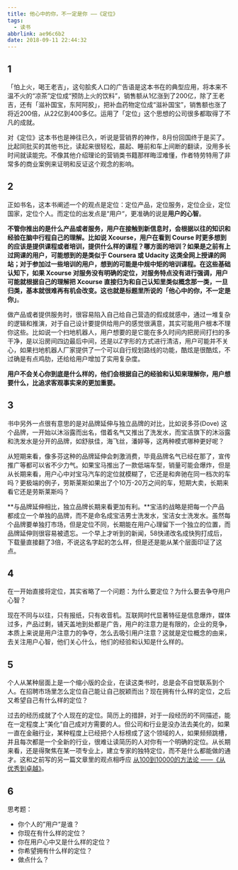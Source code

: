 ```yaml
---
title: 他心中的你，不一定是你 ——《定位》
tags:
  - 读书
abbrlink: ae96c6b2
date: 2018-09-11 22:44:32
---
```

## 1
「怕上火，喝王老吉」，这句脍炙人口的广告语是这本书在的典型应用，将本来不温不火的“凉茶”定位成“预防上火的饮料”，销售额从1亿涨到了200亿，除了王老吉，还有「滋补国宝，东阿阿胶」，把补血药物定位成“滋补国宝”，销售额也涨了将近200倍，从22亿到400多亿。运用了「定位」这个思想的公司很多都取得了不凡的成就。

<!-- more -->

对《定位》这本书也是神往已久，听说是营销界的神作，8月份回国终于是买了。比起同批买的其他书比，读起来很轻松，晨起、睡前和车上间断的翻读，没用多长时间就读能完。不像其他介绍理论的营销类书籍那样晦涩难懂，作者特劳特用了非常多的商业案例来证明和反证这个观念的影响。

## 2
正如书名，这本书阐述一个的观点是定位：定位产品，定位服务，定位企业，定位国家，定位个人。而定位的出发点是“用户“，更准确的说是**用户的心智**。

**不管你推出的是什么产品或者服务，用户在接触到新信息时，会根据以往的知识和经验在脑中行程自己的理解。**比如说 Xcourse，用户在看到 Course 时更多想到的应该是提供课程或者培训，提供什么样的课程？哪方面的培训？如果是之前有上过网课的用户，可能想到的是类似于 Coursera 或 Udacity 这类全网上授课的网站；对于参加过一些培训的用户，想到的可能是中规中矩的培训课程。在这些基础认知下，如果 Xcourse 对服务没有明确的定位，对服务特点没有进行强调，用户可能就根据自己的理解把 Xcourse 直接归为和自己认知里类似概念那一类，一旦归类，基本就很难再有机会改变。这也就是标题里所说的**「他心中的你，不一定是你」**。

做产品或者提供服务时，很容易陷入自己给自己营造的假成就感中，通过一堆复杂的逻辑和推演，对于自己设计要提供给用户的感觉很满意，其实可能用户根本不理你这些。比如说一个扫地机器人，用户想要的是它能在多久时间内把房间打扫的多干净，是以沿房间四边最后中间，还是以Z字形的方式进行清洁，用户可能并不关心，如果扫地机器人厂家提供了一个可以自行规划路线的功能，酷炫是很酷炫，不过确是有点鸡肋，还给给用户增加了实用复杂度。

**用户不会关心你到底是什么样的，他们会根据自己的经验和认知来理解你，用户想要什么，比追求客观事实来的更加重要。**

## 3
书中另外一点很有意思的是对品牌延伸与独立品牌的对比，比如说多芬(Dove) 这个品牌，一开始以沐浴露而出名，借着名气又推出了洗发水，而宝洁旗下的沐浴露和洗发水是分开的品牌，如舒肤佳，海飞丝，潘婷等，这两种模式哪种更好呢？

从短期来看，像多芬这种的品牌延伸会刺激消费，毕竟品牌名气已经在那了，宣传推广等都可以省不少力气。如果宝马推出了一款低端车型，销量可能会爆炸，但是从长期来看，用户心中对宝马汽车的定位就模糊了，它还是和奔驰在同一档次的车吗？更极端的例子，劳斯莱斯如果出了个10万-20万之间的车，短期大卖，长期来看它还是劳斯莱斯吗？

**与品牌延伸相比，独立品牌长期来看更加有利。**宝洁的战略是把每一个产品都成立一个单独的品牌，而不是命名成宝洁男士洗发水，宝洁女士洗发水。虽然每个品牌要单独打市场，但是定位不同，长期能在用户心理留下一个独立的位置，而品牌延伸则很容易被遗忘。一个早上才听到的新闻，58快递改名成快狗打成后，下载量直接翻了3倍，不说这名字起的怎么样，但是还是能从某个层面印证了这点。

## 4
在一开始直接将定位，其实省略了一个问题：为什么要定位？为什么要去争夺用户心智？

现在不同与以往，只有报纸，只有收音机。互联网时代显著特征是信息爆炸，媒体过多，产品过剩，铺天盖地到处都是广告，用户的注意力是有限的，企业的竞争，本质上来说是用户注意力的争夺，怎么去吸引用户注意？这就是定位概念的由来，去关注用户心智，他们关心什么，他们的经验和认知是什么样的。

## 5
个人从某种层面上是一个缩小版的企业，在读这类书时，总是会不自觉联系到个人。在招聘市场里怎么定位自己能让自己脱颖而出？现在拥有什么样的定位，之后又希望自己有什么样的定位？

过去的经历成就了个人现在的定位。简历上的措辞，对于一段经历的不同描述，能在一定程度上“美化“自己成对方需要的人。但公司和行业是没办法去美化的，如果一直在金融行业，某种程度上已经把个人标榜成了这个领域的人，如果频频跳槽，并且每次都是一个全新的行业，很难让读简历的人对你有一个明确的定位。从长期来看，还是得聚焦在某一项专业上，建立专家的独特定位，而不是什么都能做的通才。这和之前写的另一篇文章里的观点相呼应 [从100到10000的方法论 ——《从优秀到卓越》](http://blog.zhuangweiming.me/2017/06/09/%E4%BB%8E100%E5%88%B010000%E7%9A%84%E6%96%B9%E6%B3%95%E8%AE%BA%20%E2%80%94%E2%80%94%E3%80%8A%E4%BB%8E%E4%BC%98%E7%A7%80%E5%88%B0%E5%8D%93%E8%B6%8A%E3%80%8B/)。

## 6
思考题：
- 你个人的”用户“是谁？
- 你现在有什么样的定位？
- 你在用户心中又是什么样的定位？
- 你希望拥有什么样的定位？
- 做点什么？
